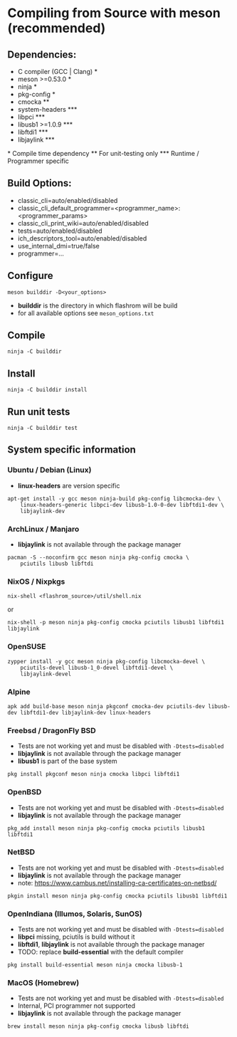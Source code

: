 # Compiling from Source with meson (recommended)

## Dependencies:

  * C compiler (GCC | Clang) *
  * meson >=0.53.0 *
  * ninja *
  * pkg-config *
  * cmocka **
  * system-headers ***
  * libpci ***
  * libusb1 >=1.0.9 ***
  * libftdi1 ***
  * libjaylink ***

\*   Compile time dependency
\**  For unit-testing only
\*** Runtime / Programmer specific

## Build Options:
  * classic_cli=auto/enabled/disabled
  * classic_cli_default_programmer=<programmer_name>:<programmer_params>
  * classic_cli_print_wiki=auto/enabled/disabled
  * tests=auto/enabled/disabled
  * ich_descriptors_tool=auto/enabled/disabled
  * use_internal_dmi=true/false
  * programmer=...

## Configure
```
meson builddir -D<your_options>
```
- __builddir__ is the directory in which flashrom will be build
- for all available options see `meson_options.txt`

## Compile
```
ninja -C builddir
```

## Install
```
ninja -C builddir install
```

## Run unit tests
```
ninja -C builddir test
```

## System specific information
### Ubuntu / Debian (Linux)
  * __linux-headers__ are version specific
```
apt-get install -y gcc meson ninja-build pkg-config libcmocka-dev \
	linux-headers-generic libpci-dev libusb-1.0-0-dev libftdi1-dev \
	libjaylink-dev
```

### ArchLinux / Manjaro
  * __libjaylink__ is not available through the package manager
```
pacman -S --noconfirm gcc meson ninja pkg-config cmocka \
	pciutils libusb libftdi
```

### NixOS / Nixpkgs
```
nix-shell <flashrom_source>/util/shell.nix
```
or
```
nix-shell -p meson ninja pkg-config cmocka pciutils libusb1 libftdi1 libjaylink
```

### OpenSUSE
```
zypper install -y gcc meson ninja pkg-config libcmocka-devel \
	pciutils-devel libusb-1_0-devel libftdi1-devel \
	libjaylink-devel
```

### Alpine
```
apk add build-base meson ninja pkgconf cmocka-dev pciutils-dev libusb-dev libftdi1-dev libjaylink-dev linux-headers
```


### Freebsd / DragonFly BSD
  * Tests are not working yet and must be disabled with `-Dtests=disabled`
  * __libjaylink__ is not available through the package manager
  * __libusb1__ is part of the base system
```
pkg install pkgconf meson ninja cmocka libpci libftdi1
```

### OpenBSD
  * Tests are not working yet and must be disabled with `-Dtests=disabled`
  * __libjaylink__ is not available through the package manager
```
pkg_add install meson ninja pkg-config cmocka pciutils libusb1 libftdi1
```

### NetBSD
  * Tests are not working yet and must be disabled with `-Dtests=disabled`
  * __libjaylink__ is not available through the package manager
  * note: https://www.cambus.net/installing-ca-certificates-on-netbsd/
```
pkgin install meson ninja pkg-config cmocka pciutils libusb1 libftdi1
```

### OpenIndiana (Illumos, Solaris, SunOS)
  * Tests are not working yet and must be disabled with `-Dtests=disabled`
  * __libpci__ missing, pciutils is build without it
  * __libftdi1__, __libjaylink__ is not available through the package manager
  * TODO: replace __build-essential__ with the default compiler
```
pkg install build-essential meson ninja cmocka libusb-1
```

### MacOS (Homebrew)
  * Tests are not working yet and must be disabled with `-Dtests=disabled`
  * Internal, PCI programmer not supported
  * __libjaylink__ is not available through the package manager
```
brew install meson ninja pkg-config cmocka libusb libftdi
```
